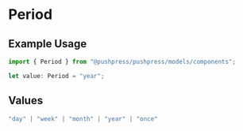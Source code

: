 # Period

## Example Usage

```typescript
import { Period } from "@pushpress/pushpress/models/components";

let value: Period = "year";
```

## Values

```typescript
"day" | "week" | "month" | "year" | "once"
```